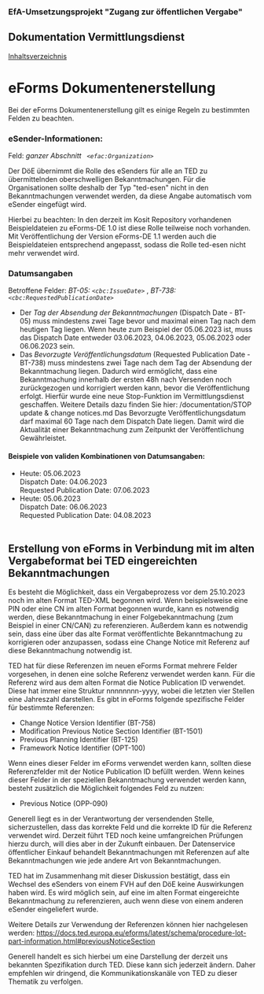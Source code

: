 ### EfA-Umsetzungsprojekt "Zugang zur öffentlichen Vergabe"
## Dokumentation Vermittlungsdienst
[Inhaltsverzeichnis](/documentation/documentation.md)
<br>

# eForms Dokumentenerstellung

Bei der eForms Dokumentenerstellung gilt es einige Regeln zu bestimmten Felden zu beachten.

### eSender-Informationen:

Feld: *ganzer Abschnitt ``` <efac:Organization>```*

Der DöE übernimmt die Rolle des eSenders für alle an TED zu übermittelnden oberschwelligen Bekanntmachungen. Für die Organisationen sollte deshalb der Typ "ted-esen" nicht in den Bekanntmachungen verwendet werden, da diese Angabe automatisch vom eSender eingefügt wird. 

Hierbei zu beachten: In den derzeit im Kosit Repository vorhandenen Beispieldateien zu eForms-DE 1.0 ist diese Rolle teilweise noch vorhanden. Mit Veröffentlichung der Version eForms-DE 1.1 werden auch die Beispieldateien entsprechend angepasst, sodass die Rolle ted-esen nicht mehr verwendet wird. 
<br>

### Datumsangaben

Betroffene Felder: *BT-05: ``` <cbc:IssueDate> ```* , *BT-738: ``` <cbc:RequestedPublicationDate>```*

- Der *Tag der Absendung der Bekanntmachungen* (Dispatch Date - BT-05) muss mindestens zwei Tage bevor und maximal einen Tag nach dem heutigen Tag liegen. Wenn heute zum Beispiel der 05.06.2023 ist, muss das Dispatch Date entweder 03.06.2023, 04.06.2023, 05.06.2023 oder 06.06.2023 sein. 
- Das *Bevorzugte Veröffentlichungsdatum* (Requested Publication Date - BT-738) muss mindestens zwei Tage nach dem Tag der Absendung der Bekanntmachung liegen. Dadurch wird ermöglicht, dass eine Bekanntmachung innerhalb der ersten 48h nach Versenden noch zurückgezogen und korrigiert werden kann, bevor die Veröffentlichung erfolgt. Hierfür wurde eine neue Stop-Funktion im Vermittlungsdienst geschaffen. Weitere Details dazu finden Sie hier: /documentation/STOP update & change notices.md
Das Bevorzugte Veröffentlichungsdatum darf maximal 60 Tage nach dem Dispatch Date liegen. Damit wird die Aktualität einer Bekanntmachung zum Zeitpunkt der Veröffentlichung Gewährleistet.

#### Beispiele von validen Kombinationen von Datumsangaben:

- Heute: 05.06.2023 <br>
Dispatch Date: 04.06.2023<br>
Requested Publication Date: 07.06.2023<br>
- Heute: 05.06.2023<br>
Dispatch Date: 06.06.2023<br>
Requested Publication Date: 04.08.2023
<br><br>

## Erstellung von eForms in Verbindung mit im alten Vergabeformat bei TED eingereichten Bekanntmachungen

Es besteht die Möglichkeit, dass ein Vergabeprozess vor dem 25.10.2023 noch im alten Format TED-XML begonnen wird. Wenn beispielsweise eine PIN oder eine CN im alten Format begonnen wurde, kann es notwendig werden, diese Bekanntmachung in einer Folgebekanntmachung (zum Beispiel in einer CN/CAN) zu referenzieren. Außerdem kann es notwendig sein, dass eine über das alte Format veröffentlichte Bekanntmachung zu korrigieren oder anzupassen, sodass eine Change Notice mit Referenz auf diese Bekanntmachung notwendig ist. 

TED hat für diese Referenzen im neuen eForms Format mehrere Felder vorgesehen, in denen eine solche Referenz verwendet werden kann. Für die Referenz wird aus dem alten Format die Notice Publication ID verwendet. Diese hat immer eine Struktur nnnnnnnn-yyyy, wobei die letzten vier Stellen eine Jahreszahl darstellen. Es gibt in eForms folgende spezifische Felder für bestimmte Referenzen: 

- Change Notice Version Identifier (BT-758)
- Modification Previous Notice Section Identifier (BT-1501)
- Previous Planning Identifier (BT-125)
- Framework Notice Identifier (OPT-100)

Wenn eines dieser Felder im eForms verwendet werden kann, sollten diese Referenzfelder mit der Notice Publication ID befüllt werden. Wenn keines dieser Felder in der speziellen Bekanntmachung verwendet werden kann, besteht zusätzlich die Möglichkeit folgendes Feld zu nutzen:
- Previous Notice (OPP-090)

Generell liegt es in der Verantwortung der versendenden Stelle, sicherzustellen, dass das korrekte Feld und die korrekte ID für die Referenz verwendet wird. Derzeit führt TED noch keine umfangreichen Prüfungen hierzu durch, will dies aber in der Zukunft einbauen. Der Datenservice öffentlicher Einkauf behandelt Bekanntmachungen mit Referenzen auf alte Bekanntmachungen wie jede andere Art von Bekanntmachungen. 

TED hat im Zusammenhang mit dieser Diskussion bestätigt, dass ein Wechsel des eSenders von einem FVH auf den DöE keine Auswirkungen haben wird. Es wird möglich sein, auf eine im alten Format eingereichte Bekanntmachung zu referenzieren, auch wenn diese von einem anderen eSender eingeliefert wurde. 

Weitere Details zur Verwendung der Referenzen können hier nachgelesen werden: https://docs.ted.europa.eu/eforms/latest/schema/procedure-lot-part-information.html#previousNoticeSection

Generell handelt es sich hierbei um eine Darstellung der derzeit uns bekannten Spezifikation durch TED. Diese kann sich jederzeit ändern. Daher empfehlen wir dringend, die Kommunikationskanäle von TED zu dieser Thematik zu verfolgen. 
